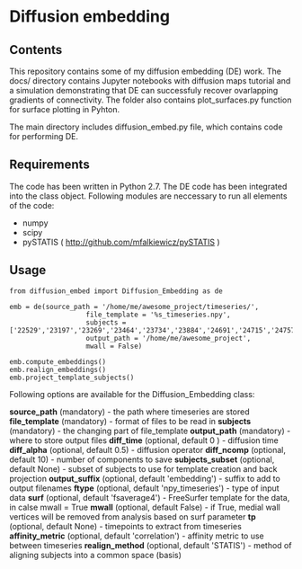 # Diffusion embedding

## Contents

This repository contains some of my diffusion embedding (DE) work.
The docs/ directory contains Jupyter notebooks with diffusion maps tutorial and a simulation demonstrating that DE can successfuly recover ovarlapping gradients of connectivity. The folder also contains plot_surfaces.py function for surface plotting in Pyhton.

The main directory includes diffusion_embed.py file, which contains code for performing DE. 

## Requirements

The code has been written in Python 2.7. The DE code has been integrated into the class object. Following modules are neccessary to run all elements of the code:
- numpy
- scipy
- pySTATIS ( http://github.com/mfalkiewicz/pySTATIS )

## Usage

```
from diffusion_embed import Diffusion_Embedding as de

emb = de(source_path = '/home/me/awesome_project/timeseries/',
                   file_template = '%s_timeseries.npy',
                   subjects = ['22529','23197','23269','23464','23734','23884','24691','24715','24757'],
                   output_path = '/home/me/awesome_project',
                   mwall = False)

emb.compute_embeddings()
emb.realign_embeddings()
emb.project_template_subjects()

```

Following options are available for the Diffusion_Embedding class:

**source_path** (mandatory) - the path where timeseries are stored
**file_template** (mandatory) - format of files to be read in
**subjects** (mandatory) - the changing part of file_template
**output_path** (mandatory) - where to store output files
**diff_time** (optional, default 0 ) - diffusion time
**diff_alpha** (optional, default 0.5) - diffusion operator
**diff_ncomp** (optional, default 10) - number of components to save
**subjects_subset** (optional, default None) - subset of subjects to use for template creation and back projection 
**output_suffix** (optional, default 'embedding') - suffix to add to output filenames 
**ftype** (optional, default 'npy_timeseries') - type of input data
**surf** (optional, default 'fsaverage4') - FreeSurfer template for the data, in calse mwall = True 
**mwall** (optional, default False) - if True, medial wall vertices will be removed from analysis based on surf parameter 
**tp** (optional, default None) - timepoints to extract from timeseries 
**affinity_metric** (optional, default 'correlation') - affinity metric to use between timeseries 
**realign_method** (optional, default 'STATIS') - method of aligning subjects into a common space (basis)
